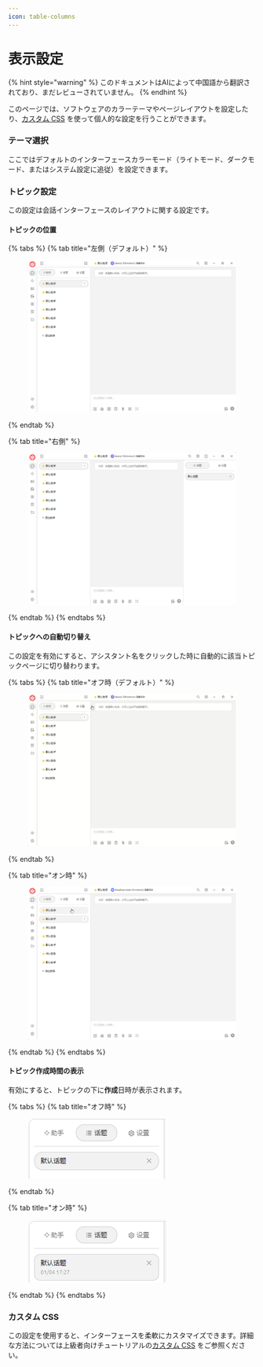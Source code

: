 ```yaml
---
icon: table-columns
---
```

# 表示設定


{% hint style="warning" %}
このドキュメントはAIによって中国語から翻訳されており、まだレビューされていません。
{% endhint %}




このページでは、ソフトウェアのカラーテーマやページレイアウトを設定したり、[カスタム CSS](../../../personalization-settings/css.md) を使って個人的な設定を行うことができます。

### テーマ選択

ここではデフォルトのインターフェースカラーモード（ライトモード、ダークモード、またはシステム設定に追従）を設定できます。

### トピック設定

この設定は会話インターフェースのレイアウトに関する設定です。

#### トピックの位置

{% tabs %}
{% tab title="左側（デフォルト）" %}
<figure><img src="../../../.gitbook/assets/image (10) (1).png" alt=""><figcaption></figcaption></figure>
{% endtab %}

{% tab title="右側" %}
<figure><img src="../../../.gitbook/assets/image (11).png" alt=""><figcaption></figcaption></figure>
{% endtab %}
{% endtabs %}

#### トピックへの自動切り替え

この設定を有効にすると、アシスタント名をクリックした時に自動的に該当トピックページに切り替わります。

{% tabs %}
{% tab title="オフ時（デフォルト）" %}
<figure><img src="../../../.gitbook/assets/Honeycam 2025-01-04 17-35-43.gif" alt=""><figcaption></figcaption></figure>
{% endtab %}

{% tab title="オン時" %}
<figure><img src="../../../.gitbook/assets/Honeycam 2025-01-04 17-38-18.gif" alt=""><figcaption></figcaption></figure>
{% endtab %}
{% endtabs %}

#### トピック作成時間の表示

有効にすると、トピックの下に**作成**日時が表示されます。

{% tabs %}
{% tab title="オフ時" %}
<figure><img src="../../../.gitbook/assets/image (14).png" alt=""><figcaption></figcaption></figure>
{% endtab %}

{% tab title="オン時" %}
<figure><img src="../../../.gitbook/assets/image (12).png" alt=""><figcaption></figcaption></figure>
{% endtab %}
{% endtabs %}

### カスタム CSS

この設定を使用すると、インターフェースを柔軟にカスタマイズできます。詳細な方法については上級者向けチュートリアルの[カスタム CSS](../../../personalization-settings/css.md) をご参照ください。